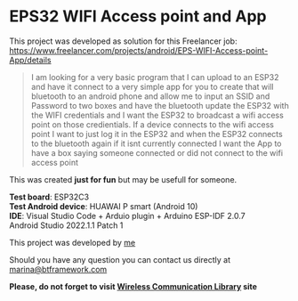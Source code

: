 # EPS32 WIFI Access point and App
 
This project was developed as solution for this Freelancer job: https://www.freelancer.com/projects/android/EPS-WIFI-Access-point-App/details

>I am looking for a very basic program that I can upload to an ESP32 and have it connect to a very simple app for you to create that will bluetooth to an android phone and allow me to input an SSID and Password to two boxes and have the bluetooth update the ESP32 with the WIFI credentials and I want the ESP32 to broadcast a wifi access point on those credientials.   If a device connects to the wifi access point I want to just log it in the ESP32 and when the ESP32 connects to the bluetooth again if it isnt currently connected I want the App to have a box saying someone connected or did not connect to the wifi access point 

This was created **just for fun** but may be usefull for someone.

**Test board**: ESP32C3  
**Test Android device**: HUAWAI P smart (Android 10)  
**IDE**: Visual Studio Code + Arduio plugin + Arduino ESP-IDF 2.0.7  
Android Studio 2022.1.1 Patch 1

This project was developed by [me](https://www.facebook.com/marina.petrichenko.1)

Should you have any question you can contact us directly at marina@btframework.com

**Please, do not forget to visit [Wireless Communication Library](https://www.btframework.com) site**
